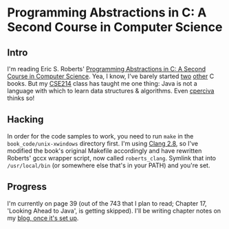 Programming Abstractions in C: A Second Course in Computer Science
======================================

Intro
-----
I'm reading Eric S. Roberts' [Programming Abstractions in C: A Second Course in Computer Science](http://www-cs-faculty.stanford.edu/~eroberts/books/ProgrammingAbstractionsInC/). Yea, I know, I've barely started [two](a_book_on_c) [other](c_aiwaa) C books. But my [CSE214](http://www.cs.sunysb.edu/~cse214/) class has taught me one thing: Java is not a language with which to learn data structures & algorithms. Even [cperciva](http://news.ycombinator.com/item?id=1748572) thinks so!

Hacking
-------
In order for the code samples to work, you need to run `make` in the `book_code/unix-xwindows` directory first. I'm using [Clang 2.8](http://clang.llvm.org/), so I've modified the book's original Makefile accordingly and have rewritten Roberts' gccx wrapper script, now called `roberts_clang`. Symlink that into `/usr/local/bin` (or somewhere else that's in your PATH) and you're set.

Progress
--------
I'm currently on page 39 (out of the 743 that I plan to read; Chapter 17, 'Looking Ahead to Java', is getting skipped). I'll be writing chapter notes on my [blog, once it's set up](http://matthewblair.net).
